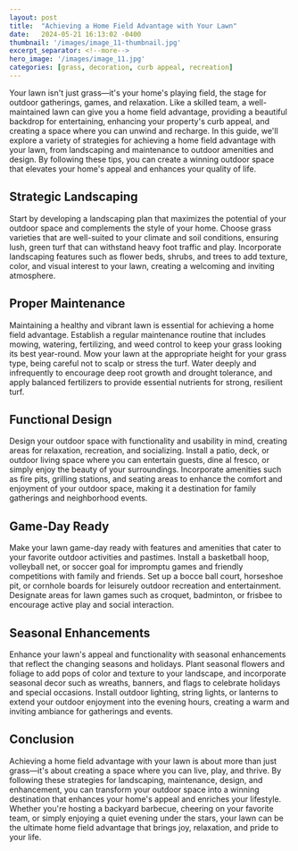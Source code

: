 ```yaml
---
layout: post
title:  "Achieving a Home Field Advantage with Your Lawn"
date:   2024-05-21 16:13:02 -0400
thumbnail: '/images/image_11-thumbnail.jpg'
excerpt_separator: <!--more-->
hero_image: '/images/image_11.jpg'
categories: [grass, decoration, curb appeal, recreation]
---
```

Your lawn isn't just grass—it's your home's playing field, the stage for outdoor gatherings, games, and relaxation. <!--more-->Like a skilled team, a well-maintained lawn can give you a home field advantage, providing a beautiful backdrop for entertaining, enhancing your property's curb appeal, and creating a space where you can unwind and recharge. In this guide, we'll explore a variety of strategies for achieving a home field advantage with your lawn, from landscaping and maintenance to outdoor amenities and design. By following these tips, you can create a winning outdoor space that elevates your home's appeal and enhances your quality of life.

## Strategic Landscaping
Start by developing a landscaping plan that maximizes the potential of your outdoor space and complements the style of your home. Choose grass varieties that are well-suited to your climate and soil conditions, ensuring lush, green turf that can withstand heavy foot traffic and play. Incorporate landscaping features such as flower beds, shrubs, and trees to add texture, color, and visual interest to your lawn, creating a welcoming and inviting atmosphere.

## Proper Maintenance
Maintaining a healthy and vibrant lawn is essential for achieving a home field advantage. Establish a regular maintenance routine that includes mowing, watering, fertilizing, and weed control to keep your grass looking its best year-round. Mow your lawn at the appropriate height for your grass type, being careful not to scalp or stress the turf. Water deeply and infrequently to encourage deep root growth and drought tolerance, and apply balanced fertilizers to provide essential nutrients for strong, resilient turf.

## Functional Design
Design your outdoor space with functionality and usability in mind, creating areas for relaxation, recreation, and socializing. Install a patio, deck, or outdoor living space where you can entertain guests, dine al fresco, or simply enjoy the beauty of your surroundings. Incorporate amenities such as fire pits, grilling stations, and seating areas to enhance the comfort and enjoyment of your outdoor space, making it a destination for family gatherings and neighborhood events.

## Game-Day Ready
Make your lawn game-day ready with features and amenities that cater to your favorite outdoor activities and pastimes. Install a basketball hoop, volleyball net, or soccer goal for impromptu games and friendly competitions with family and friends. Set up a bocce ball court, horseshoe pit, or cornhole boards for leisurely outdoor recreation and entertainment. Designate areas for lawn games such as croquet, badminton, or frisbee to encourage active play and social interaction.

## Seasonal Enhancements
Enhance your lawn's appeal and functionality with seasonal enhancements that reflect the changing seasons and holidays. Plant seasonal flowers and foliage to add pops of color and texture to your landscape, and incorporate seasonal decor such as wreaths, banners, and flags to celebrate holidays and special occasions. Install outdoor lighting, string lights, or lanterns to extend your outdoor enjoyment into the evening hours, creating a warm and inviting ambiance for gatherings and events.

## Conclusion
Achieving a home field advantage with your lawn is about more than just grass—it's about creating a space where you can live, play, and thrive. By following these strategies for landscaping, maintenance, design, and enhancement, you can transform your outdoor space into a winning destination that enhances your home's appeal and enriches your lifestyle. Whether you're hosting a backyard barbecue, cheering on your favorite team, or simply enjoying a quiet evening under the stars, your lawn can be the ultimate home field advantage that brings joy, relaxation, and pride to your life.
